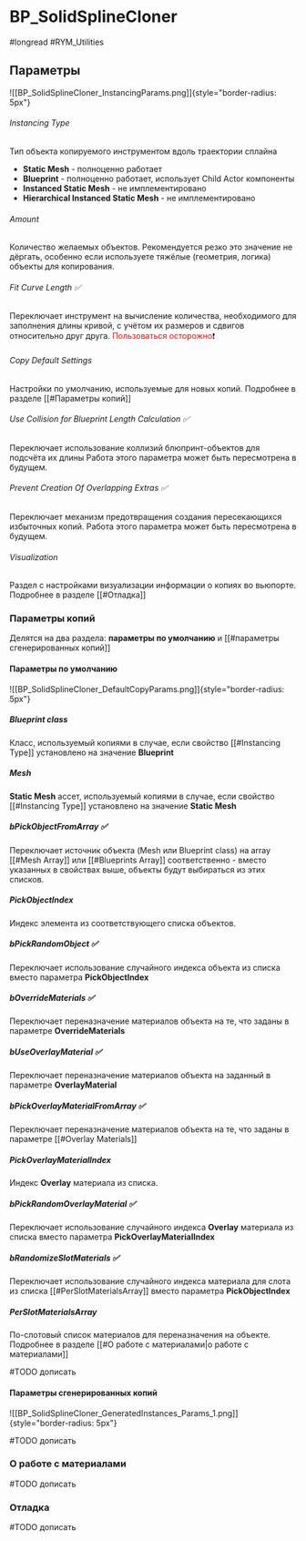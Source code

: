 # BP_SolidSplineCloner

#longread #RYM_Utilities


## Параметры

![[BP_SolidSplineCloner_InstancingParams.png]]{style="border-radius: 5px"}


###### Instancing Type

Тип объекта копируемого инструментом вдоль траектории сплайна

* **Static Mesh** - полноценно работает
* **Blueprint** - полноценно работает, использует Child Actor компоненты
* **Instanced Static Mesh** - не имплементировано
* **Hierarchical Instanced Static Mesh** - не имплементировано

###### Amount

Количество желаемых объектов. Рекомендуется резко это значение не дёргать, особенно если используете тяжёлые (геометрия, логика) объекты для копирования.

###### Fit Curve Length ✅

Переключает инструмент на вычисление количества, необходимого для заполнения длины кривой, с учётом их размеров и сдвигов относительно друг друга. <span style="color:red">Пользоваться осторожно</span>❗

###### Copy Default Settings

Настройки по умолчанию, используемые для новых копий. Подробнее в разделе [[#Параметры копий]]

###### Use Collision for Blueprint Length Calculation ✅

Переключает использование коллизий блюпринт-объектов для подсчёта их длины
Работа этого параметра может быть пересмотрена в будущем.

###### Prevent Creation Of Overlapping Extras ✅

Переключает механизм предотвращения создания пересекающихся избыточных копий. Работа этого параметра может быть пересмотрена в будущем.

###### Visualization

Раздел с настройками визуализации информации о копиях во вьюпорте. Подробнее в разделе [[#Отладка]]


### Параметры копий

Делятся на два раздела: **параметры по умолчанию** и [[#параметры сгенерированных копий]]

#### Параметры по умолчанию

![[BP_SolidSplineCloner_DefaultCopyParams.png]]{style="border-radius: 5px"}

##### Blueprint class

Класс, используемый копиями в случае, если свойство [[#Instancing Type]] установлено на значение **Blueprint**


##### Mesh

**Static Mesh** ассет, используемый копиями в случае, если свойство [[#Instancing Type]] установлено на значение **Static Mesh**


##### bPickObjectFromArray ✅

Переключает источник объекта (Mesh или Blueprint class) на array [[#Mesh Array]] или [[#Blueprints Array]] соответственно - вместо указанных в свойствах выше, объекты будут выбираться из этих списков.

##### PickObjectIndex

Индекс элемента из соответствующего списка объектов.


##### bPickRandomObject ✅

Переключает использование случайного индекса объекта из списка вместо параметра **PickObjectIndex**



##### bOverrideMaterials ✅

Переключает переназначение материалов объекта на те, что заданы в параметре **OverrideMaterials**


##### bUseOverlayMaterial ✅

Переключает переназначение материалов объекта на заданный в параметре **OverlayMaterial**


##### bPickOverlayMaterialFromArray ✅

Переключает переназначение материалов объекта на те, что заданы в параметре [[#Overlay Materials]]


##### PickOverlayMaterialIndex

Индекс **Overlay** материала из списка.


##### bPickRandomOverlayMaterial ✅

Переключает использование случайного индекса **Overlay** материала из списка вместо параметра **PickOverlayMaterialIndex**


##### bRandomizeSlotMaterials ✅

Переключает использование случайного индекса материала для слота из списка [[#PerSlotMaterialsArray]] вместо параметра **PickObjectIndex**


##### PerSlotMaterialsArray

По-слотовый список материалов для переназначения на объекте. Подробнее в разделе [[#О работе с материалами|о работе с материалами]]




#TODO дописать




#### Параметры сгенерированных копий

![[BP_SolidSplineCloner_GeneratedInstances_Params_1.png]]{style="border-radius: 5px"}

#TODO дописать

### О работе с материалами

#TODO дописать



### Отладка

#TODO дописать







